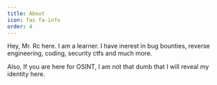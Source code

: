 ```yaml
---
title: About
icon: fas fa-info
order: 4
---
```


Hey, Mr. Rc here.
I am a learner.
I have inerest in bug bounties, reverse engineering, coding, security ctfs and much more.

Also, If you are here for OSINT, I am not that dumb that I will reveal my identity here.
